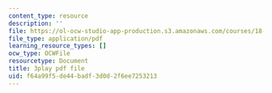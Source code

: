 ```yaml
---
content_type: resource
description: ''
file: https://ol-ocw-studio-app-production.s3.amazonaws.com/courses/18-065-matrix-methods-in-data-analysis-signal-processing-and-machine-learning-spring-2018/f64a99f5de44badf3d0d2f6ee7253213_0Qws8BuK3RQ.pdf
file_type: application/pdf
learning_resource_types: []
ocw_type: OCWFile
resourcetype: Document
title: 3play pdf file
uid: f64a99f5-de44-badf-3d0d-2f6ee7253213
---
```

